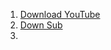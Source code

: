 1. [Download YouTube](https://www.downloadyoutubesubtitles.com/)
2. [Down Sub](https://downsub.com/)
3. 
